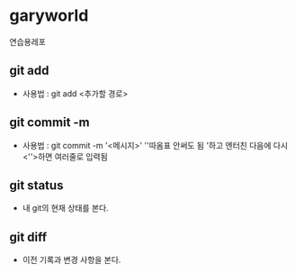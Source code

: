 # garyworld
 연습용레포

## git add
- 사용법 : git add <추가할 경로>

## git commit -m
- 사용법 : git commit -m '<메시지>'
''따옴표 안써도 됨
'하고 엔터친 다음에 다시 <''>하면 여러줄로 입력됨

## git status
- 내 git의 현재 상태를 본다.

## git diff
- 이전 기록과 변경 사항을 본다.